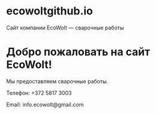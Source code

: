 # ecowoltgithub.io
Сайт компании EcoWolt — сварочные работы
<!DOCTYPE html>
<html lang="ru">
<head>
  <meta charset="UTF-8" />
  <title>EcoWolt — Сварочные работы</title>
</head>
<body>
  <h1>Добро пожаловать на сайт EcoWolt!</h1>
  <p>Мы предоставляем сварочные работы.</p>
  <p>Телефон: +372 5817 3003</p>
  <p>Email: info.ecowolt@gmail.com</p>
</body>
</html>

